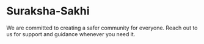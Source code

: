 # Suraksha-Sakhi
We are committed to creating a safer community for everyone. Reach out to us for support and guidance whenever you need it.

